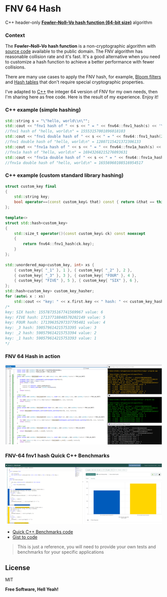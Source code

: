 # FNV 64 Hash

C++ header-only [**Fowler–Noll–Vo hash function (64-bit size)**](https://en.wikipedia.org/wiki/Fowler%E2%80%93Noll%E2%80%93Vo_hash_function) algorithm

### Context

The **Fowler–Noll–Vo hash function** is a non-cryptographic algorithm with [source code](http://www.isthe.com/chongo/tech/comp/fnv/index.html "source code") available to the public domain. 
The FNV algorithm has reasonable collision rate and it's fast. It's a good alternative when you need to customize a hash function to achieve a better performance with fewer collisions.

There are many use cases to apply the FNV hash, for example, [Bloom filters](https://github.com/fabiogaluppo/bloom_filter "Bloom filters") and [Hash tables](https://en.wikipedia.org/wiki/Hash_table "Hash tables") that don't require special cryptographic properties.

I've adapted to [C++](https://isocpp.org/ "C++") the integer 64 version of FNV for my own needs, then I'm sharing here as free code.
Here is the result of my experience. Enjoy it!

### C++ example (simple hashing)

```cpp
std::string s = "\"hello, world\\n\"";
std::cout << "fnv1 hash of " << s << " = " << fnv64::fnv1_hash(s) << '\n';
//fnv1 hash of "hello, world\n" = 15553157001896018103
std::cout << "fnv1 double hash of " << s << " = " << fnv64::fnv1_hash(2, s) << '\n';
//fnv1 double hash of "hello, world\n" = 12807115421372306133
std::cout << "fnv1a hash of " << s << " = " << fnv64::fnv1a_hash(s) << '\n';
//fnv1a hash of "hello, world\n" = 16943268215276093631
std::cout << "fnv1a double hash of " << s << " = " << fnv64::fnv1a_hash(2, s) << '\n';
//fnv1a double hash of "hello, world\n" = 16556960108516954517
```

### C++ example (custom standard library hashing)

```cpp
struct custom_key final
{
    std::string key;
    bool operator==(const custom_key& that) const { return &that == this || that.key == this->key; }
};

template<>
struct std::hash<custom_key>
{
    std::size_t operator()(const custom_key& ck) const noexcept
    {
        return fnv64::fnv1_hash(ck.key);
    }
};

std::unordered_map<custom_key, int> xs {
    { custom_key{ "_1" }, 1 }, { custom_key{ "_2" }, 2 },
    { custom_key{ "_3" }, 3 }, { custom_key{ "FOUR" }, 4 },
    { custom_key{ "FIVE" }, 5 }, { custom_key{ "SIX" }, 6 },
};
std::hash<custom_key> custom_key_hasher;
for (auto& x : xs)
    std::cout << "key: " << x.first.key << " hash: " << custom_key_hasher(x.first) << " value: " << x.second << '\n';
/*
key: SIX hash: 15578735167741569967 value: 6
key: FIVE hash: 17137718848570202149 value: 5
key: FOUR hash: 17139635297337795481 value: 4
key: _3 hash: 590579614215753395 value: 3
key: _2 hash: 590579614215753394 value: 2
key: _1 hash: 590579614215753393 value: 1
*/
```

### FNV 64 Hash in action

![FNV 64 Hash in action](/images/FNV-64.png "FNV 64 Hash in action")

### FNV-64 fnv1 hash Quick C++ Benchmarks

![FNV-64 fnv1 hash Quick C++ Benchmarks](/images/FNV-64_fnv1_hash_Quick_C++_Benchmarks.png "FNV-64 fnv1 hash Quick C++ Benchmarks")

- [Quick C++ Benchmarks code](https://quick-bench.com/q/mvKK4FzyZGTNSFr5Qe6i1akzzro "Quick C++ Benchmarks code")
- [Gist to code](https://gist.github.com/fabiogaluppo/7d337826644e5cf3e0a87c7fd045827d "Gist to code")

> This is just a reference, you will need to provide your own tests and benchmarks for your specific applications

## License

MIT

**Free Software, Hell Yeah!**
